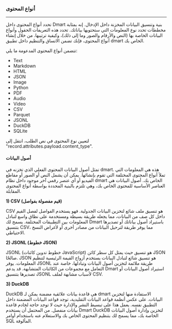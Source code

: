 ### **أنواع المحتوى**

---

تحدد أنواع المحتوى داخل Dmart بنية وتنسيق البيانات المخزنة داخل الإدخال. إنه بمثابة مخططات تحدد نوع المعلومات التي ستحتويها بياناتك. تحدد هذه التعريفات الحقول وأنواع البيانات الخاصة بها (النص والأرقام والصور وما إلى ذلك)، وكيفية ترتيبها. من خلال إنشاء أنواع المحتوى، فإنك تضمن الاتساق والتنظيم داخل تطبيق dmart الخاص بك.

تتضمن أنواع المحتوى المدعومة ما يلي:

- Text
- Markdown
- HTML
- JSON
- Image
- Python
- PDF
- Audio
- Video
- CSV
- Parquet
- JSONL
- DuckDB
- SQLite

لتعيين نوع المحتوى في نص الطلب، انتقل إلى "record.attributes.payload.content_type".

#### **أصول البيانات**

تمثل أصول البيانات المحتوى الفعلي الذي تخزنه في dmart. هذه هي المعلومات التي تملأ أنواع المحتوى المختلفة التي تقوم بإنشائها. يمكن أن يشمل النص أو الصور أو مقاطع الفيديو أو أي عنصر رقمي آخر موجود داخل نظام dmart الخاص بك. أصول البيانات هي العناصر الأساسية للمحتوى الخاص بك، وهي تلتزم بالبنية المحددة بواسطة أنواع المحتوى المقابلة.

**1) CSV (قيم مفصولة بفواصل)**

CSV هو تنسيق ملف شائع لتخزين البيانات الجدولية. فهو يستخدم الفواصل لفصل القيم داخل كل صف من البيانات، مما يجعله طريقة بسيطة ومستخدمة على نطاق واسع لتبادل المعلومات بين التطبيقات المختلفة. يسمح لك Dmart باستيراد أصول بياناتك أو تصديرها بتنسيق CSV، مما يوفر طريقة لترحيل البيانات من مصادر أخرى أو لأغراض النسخ الاحتياطي.

**2) JSONL (خطوط JSON)**

JSONL (خطوط تدوين كائنات JavaScript) هو تنسيق حيث يمثل كل سطر كائن JSON صالحًا. JSON هو تنسيق شائع لتبادل البيانات يستخدم أزواج القيمة الرئيسية لتنظيم المعلومات. يوفر JSONL طريقة ملائمة لتخزين أصول البيانات وتبادلها، خاصة عند التعامل مع مجموعات من الكائنات المتشابهة. قد يدعم Dmart استيراد أصول البيانات أو تصديرها بتنسيق JSONL لأسباب مشابهة لملف CSV.

**3) DuckDB**

DuckDB هي قاعدة بيانات علائقية مضمنة يمكن لـ dmart الاستفادة منها لتخزين البيانات. على عكس أنظمة قواعد البيانات التقليدية، توجد قواعد البيانات المضمنة داخل التطبيق نفسه. يعمل هذا على تبسيط النشر والإدارة حيث لا توجد حاجة لخادم قاعدة بيانات منفصل. من المحتمل أن يستخدم Dmart DuckDB لتخزين وإدارة أصول البيانات الخاصة بك، مما يسمح لك بتنظيم المحتوى الخاص بك والاستعلام عنه باستخدام أوامر SQL المألوفة.